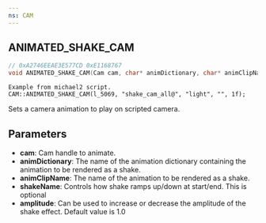 ```yaml
---
ns: CAM
---
```

## ANIMATED_SHAKE_CAM

```c
// 0xA2746EEAE3E577CD 0xE1168767
void ANIMATED_SHAKE_CAM(Cam cam, char* animDictionary, char* animClipName, char* shakeName, float amplitude);
```

```
Example from michael2 script.  
CAM::ANIMATED_SHAKE_CAM(l_5069, "shake_cam_all@", "light", "", 1f);  
```

Sets a camera animation to play on scripted camera.

## Parameters
* **cam**: Cam handle to animate.
* **animDictionary**: The name of the animation dictionary containing the animation to be rendered as a shake.
* **animClipName**: The name of the animation to be rendered as a shake.
* **shakeName**: Controls how shake ramps up/down at start/end. This is optional
* **amplitude**: Can be used to increase or decrease the amplitude of the shake effect. Default value is 1.0

